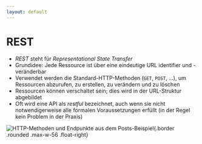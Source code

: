 ```yaml
---
layout: default
---
```


<Footer
    text="🌍 Grundlagen betrieblicher Webanwendungen"
/>

# REST <SubHeading text="Representational State Transfer"/>

<div class="grid grid-cols-12 gap-6">
<div class="col-span-6">

- _REST_ steht für _Representational State Transfer_
- Grundidee: Jede Ressource ist über eine eindeutige URL identifier und -veränderbar
- Verwendet werden die Standard-HTTP-Methoden (`GET`, `POST`, ...), um Ressourcen abzurufen, zu erstellen, zu verändern und zu löschen
- Ressourcen können verschaltet sein; dies wird in der URL-Struktur abgebildet
- Oft wird eine API als _restful_ bezeichnet, auch wenn sie nicht notwendigerweise alle formalen Voraussetzungen erfüllt (in der Regel kein Problem in der Praxis)

</div>
<div class="col-span-6">

![HTTP-Methoden und Endpunkte aus dem Posts-Beispiel](/images/postman-paths.png){.border .rounded .max-w-56 .float-right}

</div>
</div>

<PageNumber/>
